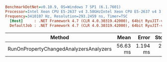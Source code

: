 ``` ini

BenchmarkDotNet=v0.10.9, OS=Windows 7 SP1 (6.1.7601)
Processor=Intel Xeon CPU E5-2637 v4 3.50GHzIntel Xeon CPU E5-2637 v4 3.50GHz, ProcessorCount=16
Frequency=3410107 Hz, Resolution=293.2459 ns, Timer=TSC
  [Host]     : .NET Framework 4.7 (CLR 4.0.30319.42000), 64bit RyuJIT-v4.7.2114.0
  DefaultJob : .NET Framework 4.7 (CLR 4.0.30319.42000), 64bit RyuJIT-v4.7.2114.0


```
 |                                 Method |     Mean |    Error |   StdDev |    Gen 0 |    Gen 1 | Allocated |
 |--------------------------------------- |---------:|---------:|---------:|---------:|---------:|----------:|
 | RunOnPropertyChangedAnalyzersAnalyzers | 56.63 ms | 1.194 ms | 2.385 ms | 937.5000 | 125.0000 |   6.05 MB |
